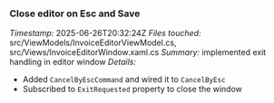 ### Close editor on Esc and Save
*Timestamp:* 2025-06-26T20:32:24Z
*Files touched:* src/ViewModels/InvoiceEditorViewModel.cs, src/Views/InvoiceEditorWindow.xaml.cs
*Summary:* implemented exit handling in editor window
*Details:*
- Added `CancelByEscCommand` and wired it to `CancelByEsc`
- Subscribed to `ExitRequested` property to close the window
